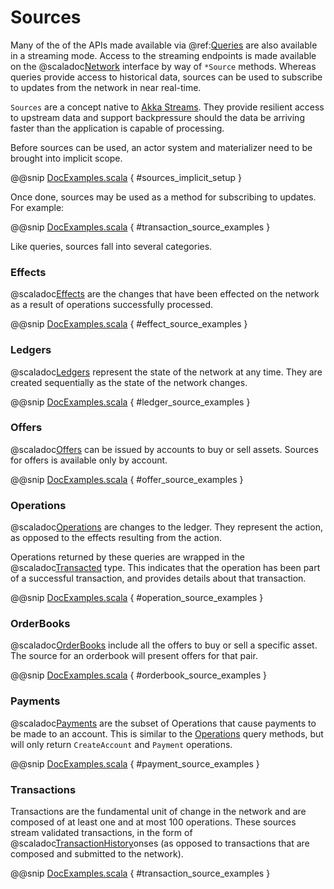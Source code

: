 # Sources

Many of the of the APIs made available via @ref:[Queries](queries.md) are also available in a streaming mode. Access
to the streaming endpoints is made available on the @scaladoc[Network](stellar.sdk.Network) interface by way of
`*Source` methods. Whereas queries provide access to historical data, sources can be used to subscribe to updates from
the network in near real-time.

`Sources` are a concept native to [Akka Streams](https://doc.akka.io/docs/akka/current/stream/stream-flows-and-basics.html#introduction).
They provide resilient access to upstream data and support backpressure should the data be arriving faster than the
application is capable of processing.

Before sources can be used, an actor system and materializer need to be brought into implicit scope.

@@snip [DocExamples.scala](../../test/scala/stellar/sdk/DocExamples.scala) { #sources_implicit_setup }

Once done, sources may be used as a method for subscribing to updates. For example:

@@snip [DocExamples.scala](../../test/scala/stellar/sdk/DocExamples.scala) { #transaction_source_examples }


Like queries, sources fall into several categories.

### Effects

@scaladoc[Effects](stellar.sdk.resp.EffectResp) are the changes that have been effected on the network as a result of
operations successfully processed.

@@snip [DocExamples.scala](../../test/scala/stellar/sdk/DocExamples.scala) { #effect_source_examples }


### Ledgers

@scaladoc[Ledgers](stellar.sdk.resp.LedgerResp) represent the state of the network at any time. They are created
sequentially as the state of the network changes.

@@snip [DocExamples.scala](../../test/scala/stellar/sdk/DocExamples.scala) { #ledger_source_examples }


### Offers

@scaladoc[Offers](stellar.sdk.resp.OfferResp) can be issued by accounts to buy or sell assets. Sources for offers
is available only by account.

@@snip [DocExamples.scala](../../test/scala/stellar/sdk/DocExamples.scala) { #offer_source_examples }


### Operations

@scaladoc[Operations](stellar.sdk.resp.Operation) are changes to the ledger. They represent the action, as opposed to
the effects resulting from the action.

Operations returned by these queries are wrapped in the @scaladoc[Transacted](stellar.sdk.model.op.Transacted) type. This indicates
that the operation has been part of a successful transaction, and provides details about that transaction.

@@snip [DocExamples.scala](../../test/scala/stellar/sdk/DocExamples.scala) { #operation_source_examples }


### OrderBooks

@scaladoc[OrderBooks](stellar.sdk.OrderBook) include all the offers to buy or sell a specific asset. The source for an
orderbook will present offers for that pair.

@@snip [DocExamples.scala](../../test/scala/stellar/sdk/DocExamples.scala) { #orderbook_source_examples }


### Payments

@scaladoc[Payments](stellar.sdk.model.op.PayOperation) are the subset of Operations that cause payments to be made to an
account. This is similar to the [Operations](#operations) query methods, but will only return `CreateAccount` and
`Payment` operations.

@@snip [DocExamples.scala](../../test/scala/stellar/sdk/DocExamples.scala) { #payment_source_examples }


### Transactions

Transactions are the fundamental unit of change in the network and are composed of at least one and at most 100 operations.
These sources stream validated transactions, in the form of @scaladoc[TransactionHistory](stellar.sdk.resp.TransactionHistory)onses
(as opposed to transactions that are composed and submitted to the network).

@@snip [DocExamples.scala](../../test/scala/stellar/sdk/DocExamples.scala) { #transaction_source_examples }
